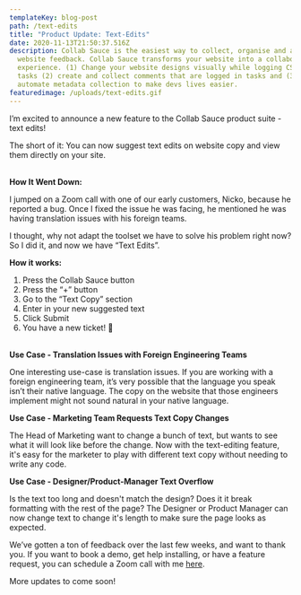 ```yaml
---
templateKey: blog-post
path: /text-edits
title: "Product Update: Text-Edits"
date: 2020-11-13T21:50:37.516Z
description: Collab Sauce is the easiest way to collect, organise and act on
  website feedback. Collab Sauce transforms your website into a collaborative
  experience. (1) Change your website designs visually while logging CSS into
  tasks (2) create and collect comments that are logged in tasks and (3)
  automate metadata collection to make devs lives easier.
featuredimage: /uploads/text-edits.gif
---
```

I’m excited to announce a new feature to the Collab Sauce product suite - text edits!

The short of it: You can now suggest text edits on website copy and view them directly on your site.

\
**How It Went Down:**

I jumped on a Zoom call with one of our early customers, Nicko, because he reported a bug. Once I fixed the issue he was facing, he mentioned he was having translation issues with his foreign teams.

I thought, why not adapt the toolset we have to solve his problem right now? So I did it, and now we have “Text Edits”.

**How it works:**

1. Press the Collab Sauce button
2. Press the “+” button
3. Go to the “Text Copy” section
4. Enter in your new suggested text
5. Click Submit
6. You have a new ticket! 🚀

\
**Use Case - Translation Issues with Foreign Engineering Teams**

One interesting use-case is translation issues. If you are working with a foreign engineering team, it’s very possible that the language you speak isn’t their native language. The copy on the website that those engineers implement might not sound natural in your native language.

**Use Case - Marketing Team Requests Text Copy Changes**

The Head of Marketing want to change a bunch of text, but wants to see what it will look like before the change. Now with the text-editing feature, it's easy for the marketer to play with different text copy without needing to write any code.

**Use Case - Designer/Product-Manager Text Overflow**

Is the text too long and doesn't match the design? Does it it break formatting with the rest of the page? The Designer or Product Manager can now change text to change it's length to make sure the page looks as expected.

We’ve gotten a ton of feedback over the last few weeks, and want to thank you. If you want to book a demo, get help installing, or have a feature request, you can schedule a Zoom call with me [here](https://calendly.com/collab-sauce/30mindemo).

More updates to come soon!